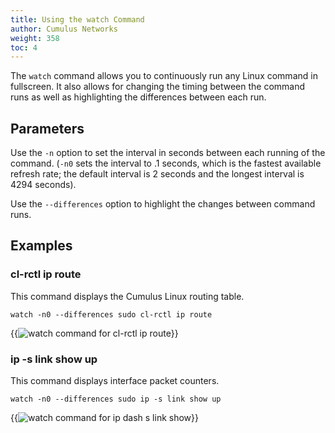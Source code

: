 ```yaml
---
title: Using the watch Command
author: Cumulus Networks
weight: 358
toc: 4
---
```


The `watch` command allows you to continuously run any Linux command in fullscreen. It also allows for changing the timing between the command runs as well as highlighting the differences between each run.

## Parameters

Use the `-n` option to set the interval in seconds between each running of the command. (`-n0` sets the interval to .1 seconds, which is the fastest available refresh rate; the default interval is 2 seconds and the longest interval is 4294 seconds).

Use the `--differences` option to highlight the changes between command runs.

## Examples

### cl-rctl ip route

This command displays the Cumulus Linux routing table.

    watch -n0 --differences sudo cl-rctl ip route

{{<img src="/images/knowledge-base/watch-command-cl-rctl_ip_route.gif" alt="watch command for cl-rctl ip route">}}

### ip -s link show up

This command displays interface packet counters.

    watch -n0 --differences sudo ip -s link show up

{{<img src="/images/knowledge-base/watch-command-ip-s_link_show_up.gif" alt="watch command for ip dash s link show">}}
